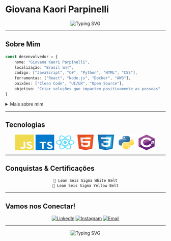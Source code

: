 # Giovana Kaori Parpinelli 

<div align="center">
  
![Typing SVG](https://readme-typing-svg.herokuapp.com?font=Fira+Code&weight=500&size=26&pause=1200&color=ff8451&background=FFF5F500&center=true&vCenter=true&width=650&lines=Desenvolvedora;Transformando+ideias+em+código;Olá!+Bem-vindo+ao+meu+universo!)

</div>

---

## Sobre Mim

```typescript
const desenvolvedor = {
    nome: "Giovana Kaori Parpinelli",
    localização: "Brasil 🇧🇷",
    código: ["JavaScript", "C#", "Python", "HTML", "CSS"],
    ferramentas: ["React", "Node.js", "Docker", "AWS"],
    paixões: ["Clean Code", "UI/UX", "Open Source"],
    objetivo: "Criar soluções que impactem positivamente as pessoas"
}
```

<details>
<summary>Mais sobre mim</summary>
<br>

Atualmente trabalhando em **projetos inovadores**  
Estudante na **Universidade Tecnológica Federal do Paraná**  
**Adoro resolver problemas complexos com código elegante!**

</details>

---

## Tecnologias

<div align="center">
  <img align="center" alt="Gi-Js" height="50" width="60" src="https://raw.githubusercontent.com/devicons/devicon/master/icons/javascript/javascript-plain.svg">
  <img align="center" alt="Gi-Ts" height="50" width="60" src="https://raw.githubusercontent.com/devicons/devicon/master/icons/typescript/typescript-plain.svg">
  <img align="center" alt="Gi-React" height="50" width="60" src="https://raw.githubusercontent.com/devicons/devicon/master/icons/react/react-original.svg">
  <img align="center" alt="Gi-HTML" height="50" width="60" src="https://raw.githubusercontent.com/devicons/devicon/master/icons/html5/html5-original.svg">
  <img align="center" alt="Gi-CSS" height="50" width="60" src="https://raw.githubusercontent.com/devicons/devicon/master/icons/css3/css3-original.svg">
  <img align="center" alt="Gi-Python" height="50" width="60" src="https://raw.githubusercontent.com/devicons/devicon/master/icons/python/python-original.svg">
  <img align="center" alt="Gi-Csharp" height="50" width="60" src="https://raw.githubusercontent.com/devicons/devicon/master/icons/csharp/csharp-original.svg">
</div>

---

## Conquistas & Certificações

<div align="center">

```
🤍 Lean Seis Sigma White Belt
💛 Lean Seis Sigma Yellow Belt
```

</div>

---

## Vamos nos Conectar!

<div align="center">

[![LinkedIn](https://img.shields.io/badge/LinkedIn-E6F0FF?style=for-the-badge&logo=linkedin&logoColor=0077B5)](https://www.linkedin.com/in/giovanakaoriparpinelli/)
[![Instagram](https://img.shields.io/badge/Instagram-FCE4EC?style=for-the-badge&logo=instagram&logoColor=E4405F)](https://www.instagram.com/giovanakaori_/)
[![Email](https://img.shields.io/badge/Email-FFF0E6?style=for-the-badge&logo=gmail&logoColor=D14836)](mailto:kaoriparpinelli@gmail.com)

</div>

---

<div align="center">
  
![Typing SVG](https://readme-typing-svg.herokuapp.com?font=Fira+Code&weight=500&size=12&pause=1200&color=ff8451&background=FFF5F500&center=true&vCenter=true&width=650&lines=O+código+é+poesia+escrita+para+máquinas,+mas+lida+por+humanos.;Transformando+ideias+em+código,+código+em+soluções,+soluções+em+impacto!)

</div>

<!-- 
    Easter Egg: Se você chegou até aqui, você é incrível! 
    Este README foi criado com muito carinho e atenção aos detalhes
    Sinta-se livre para usar como inspiração para o seu próprio perfil
-->

